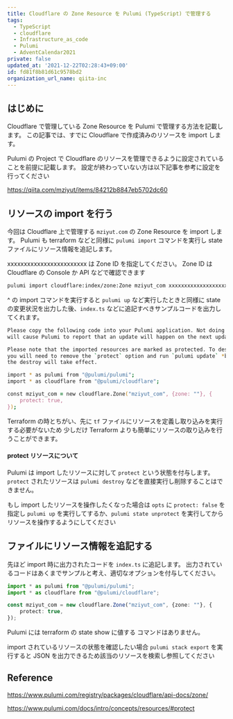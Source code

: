 ```yaml
---
title: Cloudflare の Zone Resource を Pulumi (TypeScript) で管理する
tags:
  - TypeScript
  - cloudflare
  - Infrastructure_as_code
  - Pulumi
  - AdventCalendar2021
private: false
updated_at: '2021-12-22T02:28:43+09:00'
id: fd81f8b81d61c9578bd2
organization_url_name: qiita-inc
---
```

## はじめに

Cloudflare で管理している Zone Resource を Pulumi で管理する方法を記載します。
この記事では、すでに Cloudflare で作成済みのリソースを import します。

Pulumi の Project で Cloudflare のリソースを管理できるように設定されていることを前提に記載します。
設定が終わっていない方は以下記事を参考に設定を行ってください

https://qiita.com/mziyut/items/84212b8847eb5702dc60

## リソースの import を行う

今回は Cloudflare 上で管理する `mziyut.com` の Zone Resource を import します。
Pulumi も terraform などと同様に `pulumi import` コマンドを実行し state ファイルにリソース情報を追記します。

xxxxxxxxxxxxxxxxxxxxxxxx は Zone ID を指定してください。
Zone ID は Cloudflare の Console か API などで確認できます

```zsh
pulumi import cloudflare:index/zone:Zone mziyut_com xxxxxxxxxxxxxxxxxxxxxxxx
```

^ の import コマンドを実行すると `pulumi up` など実行したときと同様に
state の変更状況を出力した後、`index.ts` などに追記すべきサンプルコードを出力してくれます。


```zsh
Please copy the following code into your Pulumi application. Not doing so
will cause Pulumi to report that an update will happen on the next update command.

Please note that the imported resources are marked as protected. To destroy them
you will need to remove the `protect` option and run `pulumi update` *before*
the destroy will take effect.

import * as pulumi from "@pulumi/pulumi";
import * as cloudflare from "@pulumi/cloudflare";

const mziyut_com = new cloudflare.Zone("mziyut_com", {zone: ""}, {
    protect: true,
});
```

Terraform の時とちがい、先に `tf` ファイルにリソースを定義し取り込みを実行する必要がないため
少しだけ Terraform よりも簡単にリソースの取り込みを行うことができます。


#### protect リソースについて


Pulumi は import したリソースに対して `protect` という状態を付与します。
`protect` されたリソースは `pulumi destroy` などを直接実行し削除することはできません。

もし import したリソースを操作したくなった場合は `opts` に `protect: false` を指定し `pulumi up` を実行してするか、`pulumi state unprotect` を実行してからリソースを操作するようにしてください


## ファイルにリソース情報を追記する

先ほど import 時に出力されたコードを `index.ts` に追記します。
出力されているコードはあくまでサンプルと考え、適切なオプションを付与してください。

```ts:index.ts
import * as pulumi from "@pulumi/pulumi";
import * as cloudflare from "@pulumi/cloudflare";

const mziyut_com = new cloudflare.Zone("mziyut_com", {zone: ""}, {
    protect: true,
});
```

Pulumi には terraform の state show に値する コマンドはありません。

import されているリソースの状態を確認したい場合 
`pulumi stack export` を実行すると JSON を出力できるため該当のリソースを検索し参照してください

## Reference

https://www.pulumi.com/registry/packages/cloudflare/api-docs/zone/

https://www.pulumi.com/docs/intro/concepts/resources/#protect
